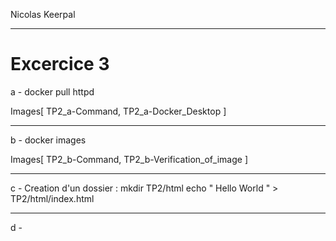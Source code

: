 Nicolas Keerpal

-------------------------------------
# Excercice 3
a - docker pull httpd

Images[ TP2_a-Command, TP2_a-Docker_Desktop ]

--------------------------------------
b -  docker images

Images[ TP2_b-Command, TP2_b-Verification_of_image ]

--------------------------------------
c - Creation d'un dossier : mkdir TP2/html
    echo " Hello World " > TP2/html/index.html
    
--------------------------------------
d - 